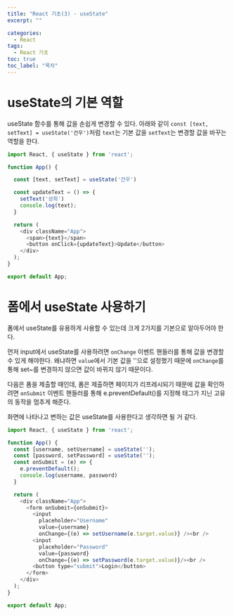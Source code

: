 ```yaml
---
title: "React 기초(3) - useState"
excerpt: ""

categories:
  - React
tags:
  - React 기초
toc: true
toc_label: "목차"
---
```


# useState의 기본 역할

useState 함수를 통해 값을 손쉽게 변경할 수 있다. 아래와 같이 `const [text, setText] = useState('건우')`처럼 `text`는 기본 값을 `setText`는 변경할 값을 바꾸는 역할을 한다.

```javascript
import React, { useState } from 'react';

function App() {

  const [text, setText] = useState('건우')

  const updateText = () => {
    setText('상희')
    console.log(text);
  }

  return (
    <div className="App">
      <span>{text}</span>
      <button onClick={updateText}>Update</button>
    </div>
  );
}

export default App;
```

# 폼에서 useState 사용하기

폼에서 useState를 유용하게 사용할 수 있는데 크게 2가지를 기본으로 알아두어야 한다.

먼저 input에서 useState를 사용하려면 `onChange` 이벤트 핸들러를 통해 값을 변경할 수 있게 해야한다. 왜냐하면 `value`에서 기본 값을 ''으로 설정했기 때문에 `onChange`를 통해 set~를 변경하지 않으면 값이 바뀌지 않기 때문이다. 

다음은 폼을 제출할 때인데, 폼은 제출하면 페이지가 리프레시되기 때문에 값을 확인하려면 `onSubmit` 이벤트 핸들러를 통해 e.preventDefault()를 지정해 태그가 지닌 고유의 동작을 멈추게 해준다.

화면에 나타나고 변하는 값은 useState를 사용한다고 생각하면 될 거 같다.

```javascript
import React, { useState } from 'react';

function App() {
  const [username, setUsername] = useState('');
  const [password, setPassword] = useState('');
  const onSubmit = (e) => {
    e.preventDefault();
    console.log(username, password)
  }

  return (
    <div className="App">
      <form onSubmit={onSubmit}>
        <input 
          placeholder="Username" 
          value={username} 
          onChange={(e) => setUsername(e.target.value)} /><br />
        <input 
          placeholder="Password" 
          value={password} 
          onChange={(e) => setPassword(e.target.value)}/><br />
        <button type="submit">Login</button>
      </form>
    </div>
  );
}

export default App;
```